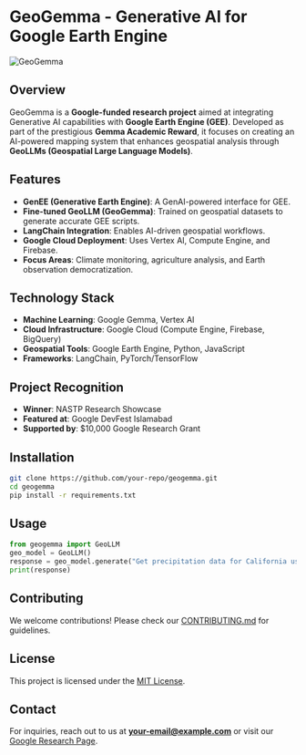 # GeoGemma - Generative AI for Google Earth Engine

![GeoGemma](https://your-logo-url.com/logo.png)

## Overview
GeoGemma is a **Google-funded research project** aimed at integrating Generative AI capabilities with **Google Earth Engine (GEE)**. Developed as part of the prestigious **Gemma Academic Reward**, it focuses on creating an AI-powered mapping system that enhances geospatial analysis through **GeoLLMs (Geospatial Large Language Models)**.

## Features
- **GenEE (Generative Earth Engine)**: A GenAI-powered interface for GEE.
- **Fine-tuned GeoLLM (GeoGemma)**: Trained on geospatial datasets to generate accurate GEE scripts.
- **LangChain Integration**: Enables AI-driven geospatial workflows.
- **Google Cloud Deployment**: Uses Vertex AI, Compute Engine, and Firebase.
- **Focus Areas**: Climate monitoring, agriculture analysis, and Earth observation democratization.

## Technology Stack
- **Machine Learning**: Google Gemma, Vertex AI
- **Cloud Infrastructure**: Google Cloud (Compute Engine, Firebase, BigQuery)
- **Geospatial Tools**: Google Earth Engine, Python, JavaScript
- **Frameworks**: LangChain, PyTorch/TensorFlow

## Project Recognition
- **Winner**: NASTP Research Showcase
- **Featured at**: Google DevFest Islamabad
- **Supported by**: $10,000 Google Research Grant

## Installation
```bash
git clone https://github.com/your-repo/geogemma.git
cd geogemma
pip install -r requirements.txt
```

## Usage
```python
from geogemma import GeoLLM
geo_model = GeoLLM()
response = geo_model.generate("Get precipitation data for California using CHIRPS")
print(response)
```

## Contributing
We welcome contributions! Please check our [CONTRIBUTING.md](CONTRIBUTING.md) for guidelines.

## License
This project is licensed under the [MIT License](LICENSE).

## Contact
For inquiries, reach out to us at **your-email@example.com** or visit our [Google Research Page](https://your-research-page.com).
